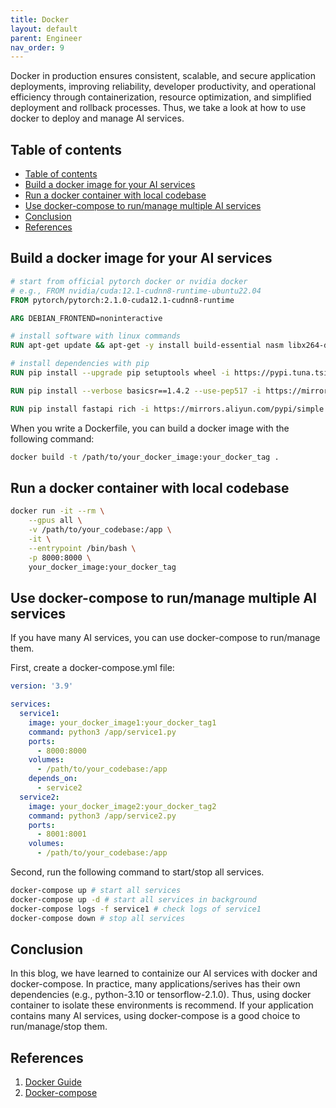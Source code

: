 ```yaml
---
title: Docker
layout: default
parent: Engineer
nav_order: 9
---
```

Docker in production ensures consistent, scalable, and secure application deployments, improving reliability, developer productivity, and operational efficiency through containerization, resource optimization, and simplified deployment and rollback processes. Thus, we take a look at how to use docker to deploy and manage AI services.

## Table of contents
- [Table of contents](#table-of-contents)
- [Build a docker image for your AI services](#build-a-docker-image-for-your-ai-services)
- [Run a docker container with local codebase](#run-a-docker-container-with-local-codebase)
- [Use docker-compose to run/manage multiple AI services](#use-docker-compose-to-runmanage-multiple-ai-services)
- [Conclusion](#conclusion)
- [References](#references)

## Build a docker image for your AI services
```Dockerfile
# start from official pytorch docker or nvidia docker
# e.g., FROM nvidia/cuda:12.1-cudnn8-runtime-ubuntu22.04
FROM pytorch/pytorch:2.1.0-cuda12.1-cudnn8-runtime

ARG DEBIAN_FRONTEND=noninteractive

# install software with linux commands
RUN apt-get update && apt-get -y install build-essential nasm libx264-dev libv4l-dev ffmpeg libsm6 libxext6

# install dependencies with pip
RUN pip install --upgrade pip setuptools wheel -i https://pypi.tuna.tsinghua.edu.cn/simple

RUN pip install --verbose basicsr==1.4.2 --use-pep517 -i https://mirrors.aliyun.com/pypi/simple

RUN pip install fastapi rich -i https://mirrors.aliyun.com/pypi/simple
```

When you write a Dockerfile, you can build a docker image with the following command:
```bash
docker build -t /path/to/your_docker_image:your_docker_tag .
```

## Run a docker container with local codebase
```bash
docker run -it --rm \
    --gpus all \
    -v /path/to/your_codebase:/app \
    -it \
    --entrypoint /bin/bash \
    -p 8000:8000 \
    your_docker_image:your_docker_tag
```

## Use docker-compose to run/manage multiple AI services
If you have many AI services, you can use docker-compose to run/manage them.

First, create a docker-compose.yml file:
```yaml
version: '3.9'

services:
  service1:
    image: your_docker_image1:your_docker_tag1
    command: python3 /app/service1.py
    ports:
      - 8000:8000
    volumes:
      - /path/to/your_codebase:/app
    depends_on:
      - service2
  service2:
    image: your_docker_image2:your_docker_tag2
    command: python3 /app/service2.py
    ports:
      - 8001:8001
    volumes:
      - /path/to/your_codebase:/app
```
Second, run the following command to start/stop all services.

```bash
docker-compose up # start all services
docker-compose up -d # start all services in background
docker-compose logs -f service1 # check logs of service1
docker-compose down # stop all services
```

## Conclusion
In this blog, we have learned to containize our AI services with docker and docker-compose. In practice, many applications/serives has their own dependencies (e.g., python-3.10 or tensorflow-2.1.0). Thus, using docker container to isolate these environments is recommend. If your application contains many AI services, using docker-compose is a good choice to run/manage/stop them.

## References
1. [Docker Guide](https://docs.docker.com/guides/)
2. [Docker-compose](https://docs.docker.com/compose/)
